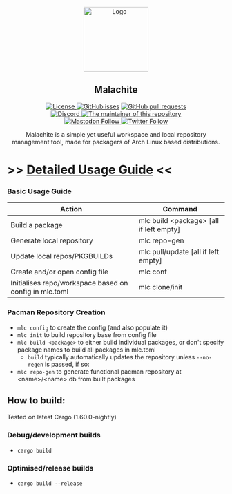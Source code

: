 <p align="center">
  <a href="https://github.com/crystal-linux/Malachite">
    <img src="https://getcryst.al/site/assets/other/logo.png" alt="Logo" width="150" height="150">
  </a>
</p>

<h2 align="center">Malachite</h2>

<p align="center">
    <a href="https://github.com/crystal-linux/.github/blob/main/LICENSE"><img src="https://img.shields.io/badge/License-GPL--3.0-blue.svg" alt="License">
    <a href="https://github/crystal-linux/malachite"><img alt="GitHub isses" src="https://img.shields.io/github/issues-raw/crystal-linux/malachite"></a>
    <a href="https://github/crystal-linux/malachite"><img alt="GitHub pull requests" src="https://img.shields.io/github/issues-pr-raw/crystal-linux/malachite"></a><br>
    <a href="https://discord.gg/hYJgu8K5aA"><img alt="Discord" src="https://img.shields.io/discord/825473796227858482?color=blue&label=Discord&logo=Discord&logoColor=white"> </a>
   <a href="https://github.com/ihatethefrench"> <img src="https://img.shields.io/badge/Maintainer-@ihatethefrench-brightgreen" alt="The maintainer of this repository" href="https://github.com/ihatethefrench"></a><br>
    <a href="https://fosstodon.org/@crystal_linux"><img alt="Mastodon Follow" src="https://img.shields.io/mastodon/follow/108618426259408142?domain=https%3A%2F%2Ffosstodon.org">
    <a href="https://twitter.com/crystal_linux"><img alt="Twitter Follow" src="https://img.shields.io/twitter/follow/crystal_linux"></a>
</p>



<p align="center">Malachite is a simple yet useful workspace and local repository management tool, made for packagers of Arch Linux based distributions.</p>

# \>> [Detailed Usage Guide](docs/GETTING_STARTED.md) <<


### Basic Usage Guide

| Action                                                 | Command                                   |
|--------------------------------------------------------|-------------------------------------------|
| Build a package                                        | mlc build \<package\> [all if left empty] |
| Generate local repository                              | mlc repo-gen                              |
| Update local repos/PKGBUILDs                           | mlc pull/update [all if left empty]       |
| Create and/or open config file                         | mlc conf                                  |
| Initialises repo/workspace based on config in mlc.toml | mlc clone/init                            |

### Pacman Repository Creation

- `mlc config` to create the config (and also populate it)
- `mlc init` to build repository base from config file
- `mlc build <package>` to either build individual packages, or don't specify package names to build all packages in mlc.toml
  - `build` typically automatically updates the repository unless `--no-regen` is passed, if so: 
- `mlc repo-gen` to generate functional pacman repository at \<name\>/\<name\>.db from built packages


## How to build:

Tested on latest Cargo (1.60.0-nightly)

### Debug/development builds

- `cargo build`

### Optimised/release builds

- `cargo build --release`
